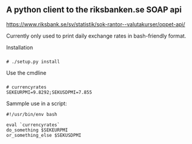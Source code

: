 A python client to the riksbanken.se SOAP api
---

https://www.riksbank.se/sv/statistik/sok-rantor--valutakurser/oppet-api/

Currently only used to print daily exchange rates in bash-friendly format.

Installation
###

```
# ./setup.py install
```

Use the cmdline
###

```
# currencyrates
SEKEURPMI=9.8292;SEKUSDPMI=7.855

```

Sammple use in a script:

```
#!/usr/bin/env bash

eval `currencyrates`
do_something $SEKEURPMI
or_something_else $SEKUSDPMI

```
